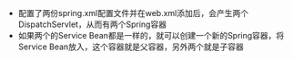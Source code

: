 - 配置了两份spring.xml配置文件并在web.xml添加后，会产生两个DispatchServlet，从而有两个Spring容器
- 如果两个的Service Bean都是一样的，就可以创建一个新的Spring容器，将Service Bean放入，这个容器就是父容器，另外两个就是子容器